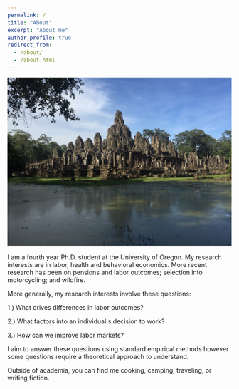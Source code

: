 ```yaml
---
permalink: /
title: "About"
excerpt: "About me"
author_profile: true
redirect_from: 
  - /about/
  - /about.html
---
```


![](images/cambodia.JPG)

I am a fourth year Ph.D. student at the University of Oregon. My research interests are in labor, health and behavioral economics. More recent research has been on pensions and labor outcomes; selection into motorcycling; and wildfire. 

More generally, my research interests involve these questions:

1.) What drives differences in labor outcomes?

2.) What factors into an individual's decision to work?

3.) How can we improve labor markets?

I aim to answer these questions using standard empirical methods however some questions require a theoretical approach to understand.

Outside of academia, you can find me cooking, camping, traveling, or writing fiction.


